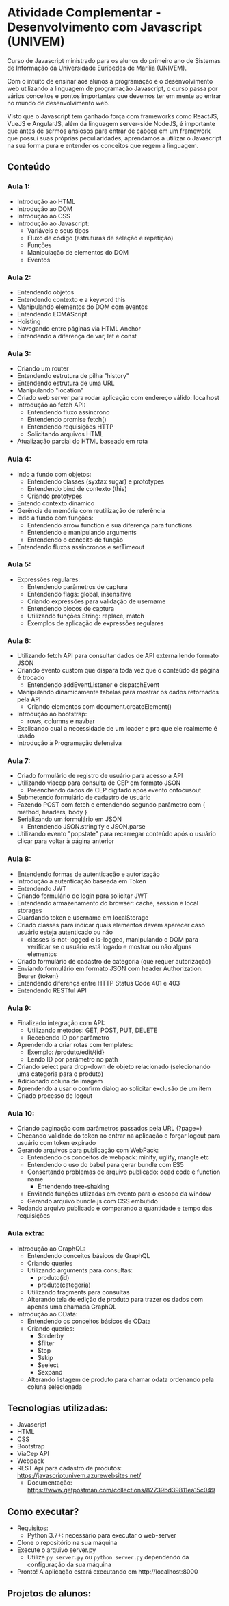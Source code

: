 # Atividade Complementar - Desenvolvimento com Javascript (UNIVEM)

Curso de Javascript ministrado para os alunos do primeiro ano de Sistemas de Informação da Universidade Eurípedes de Marília (UNIVEM).

Com o intuito de ensinar aos alunos a programação e o desenvolvimento web utilizando a linguagem de programação Javascript, o curso passa por vários conceitos e pontos importantes que devemos ter em mente ao entrar no mundo de desenvolvimento web.

Visto que o Javascript tem ganhado força com frameworks como ReactJS, VueJS e AngularJS, além da linguagem server-side NodeJS, é importante que antes de sermos ansiosos para entrar de cabeça em um framework que possui suas próprias peculiaridades, aprendamos a utilizar o Javascript na sua forma pura e entender os conceitos que regem a linguagem.

## Conteúdo

### Aula 1:
  - Introdução ao HTML
  - Introdução ao DOM
  - Introdução ao CSS
  - Introdução ao Javascript:
    - Variáveis e seus tipos
    - Fluxo de código (estruturas de seleção e repetição)
    - Funções
    - Manipulação de elementos do DOM
    - Eventos

### Aula 2:
  - Entendendo objetos
  - Entendendo contexto e a keyword this
  - Manipulando elementos do DOM com eventos
  - Entendendo ECMAScript
  - Hoisting 
  - Navegando entre páginas via HTML Anchor 
  - Entendendo a diferença de var, let e const
  
### Aula 3:
  - Criando um router
  - Entendendo estrutura de pilha "history"
  - Entendendo estrutura de uma URL
  - Manipulando "location"
  - Criado web server para rodar aplicação com endereço válido: localhost
  - Introdução ao fetch API:
    - Entendendo fluxo assíncrono
    - Entendendo promise fetch()
    - Entendendo requisições HTTP
    - Solicitando arquivos HTML
  - Atualização parcial do HTML baseado em rota
  
### Aula 4:
  - Indo a fundo com objetos:
    - Entendendo classes (syxtax sugar) e prototypes
    - Entendendo bind de contexto (this)
    - Criando prototypes
  - Entendo contexto dinamico 
  - Gerência de memória com reutilização de referência
  - Indo a fundo com funções:
    - Entendendo arrow function e sua diferença para functions
    - Entendendo e manipulando arguments
    - Entendendo o conceito de função
  - Entendendo fluxos assíncronos e setTimeout
  
### Aula 5:
  - Expressões regulares:
    - Entendendo parâmetros de captura
    - Entendendo flags: global, insensitive
    - Criando expressões para validação de username
    - Entendendo blocos de captura
    - Utilizando funções String: replace, match
    - Exemplos de aplicação de expressões regulares
    
 ### Aula 6:
  - Utilizando fetch API para consultar dados de API externa lendo formato JSON
  - Criando evento custom que dispara toda vez que o conteúdo da página é trocado
    - Entendendo addEventListener e dispatchEvent
  - Manipulando dinamicamente tabelas para mostrar os dados retornados pela API
    - Criando elementos com document.createElement()
  - Introdução ao bootstrap:
    - rows, columns e navbar
  - Explicando qual a necessidade de um loader e pra que ele realmente é usado
  - Introdução à Programação defensiva
  
### Aula 7:
  - Criado formulário de registro de usuário para acesso a API
  - Utilizando viacep para consulta de CEP em formato JSON
    - Preenchendo dados de CEP digitado após evento onfocusout
  - Submetendo formulário de cadastro de usuário 
  - Fazendo POST com fetch e entendendo segundo parâmetro com { method, headers, body }
  - Serializando um formulário em JSON
    - Entendendo JSON.stringify e JSON.parse
  - Utilizando evento "popstate" para recarregar conteúdo após o usuário clicar para voltar à página anterior
  
### Aula 8:
  - Entendendo formas de autenticação e autorização
  - Introdução a autenticação baseada em Token
  - Entendendo JWT
  - Criando formulário de login para solicitar JWT
  - Entendendo armazenamento do browser: cache, session e local storages
  - Guardando token e username em localStorage
  - Criado classes para indicar quais elementos devem aparecer caso usuário esteja autenticado ou não
    - classes is-not-logged e is-logged, manipulando o DOM para verificar se o usuário está logado e mostrar ou não alguns elementos
  - Criado formulário de cadastro de categoria (que requer autorização)
  - Enviando formulário em formato JSON com header Authorization: Bearer {token}
  - Entendendo diferença entre HTTP Status Code 401 e 403
  - Entendendo RESTful API

### Aula 9:
- Finalizado integração com API:
  - Utilizando metodos: GET, POST, PUT, DELETE
  - Recebendo ID por parâmetro
- Aprendendo a criar rotas com templates: 
  - Exemplo: /produto/edit/{id}
  - Lendo ID por parâmetro no path
- Criando select para drop-down de objeto relacionado (selecionando uma categoria para o produto)
- Adicionado coluna de imagem
- Aprendendo a usar o confirm dialog ao solicitar exclusão de um item
- Criado processo de logout
  
### Aula 10:
- Criando paginação com parâmetros passados pela URL (?page=)
- Checando validade do token ao entrar na aplicação e forçar logout para usuário com token expirado
- Gerando arquivos para publicação com WebPack:
    - Entendendo os conceitos de webpack: minify, uglify, mangle etc
    - Entendendo o uso do babel para gerar bundle com ES5
    - Consertando problemas de arquivo publicado: dead code e function name
        - Entendendo tree-shaking
    - Enviando funções utlizadas em evento para o escopo da window
    - Gerando arquivo bundle.js com CSS embutido
- Rodando arquivo publicado e comparando a quantidade e tempo das requisições

### Aula extra:
- Introdução ao GraphQL:
  - Entendendo conceitos básicos de GraphQL
  - Criando queries
  - Utilizando arguments para consultas:
    - produto(id)
    - produto(categoria)
  - Utilizando fragments para consultas
  - Alterando tela de edição de produto para trazer os dados com apenas uma chamada GraphQL
- Introdução ao OData:
  - Entendendo os conceitos básicos de OData
  - Criando queries:
    - $orderby
    - $filter
    - $top
    - $skip
    - $select
    - $expand
  - Alterando listagem de produto para chamar odata ordenando pela coluna selecionada


## Tecnologias utilizadas:
- Javascript
- HTML
- CSS
- Bootstrap
- ViaCep API
- Webpack
- REST Api para cadastro de produtos: https://javascriptunivem.azurewebsites.net/
  - Documentação: https://www.getpostman.com/collections/82739bd39811ea15c049

## Como executar?
- Requisitos:
  - Python 3.7+: necessário para executar o web-server
- Clone o repositório na sua máquina
- Execute o arquivo server.py
  - Utilize `py server.py` ou `python server.py` dependendo da configuração da sua máquina
- Pronto! A aplicação estará executando em http://localhost:8000

## Projetos de alunos: 
